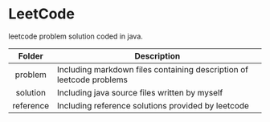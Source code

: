 # LeetCode

leetcode problem solution coded in java.

| Folder    | Description                                                          |
|:---------:| -------------------------------------------------------------------- |
| problem   | Including markdown files containing description of leetcode problems |
| solution  | Including java source files written by myself                        |
| reference | Including reference solutions provided by leetcode                   |
